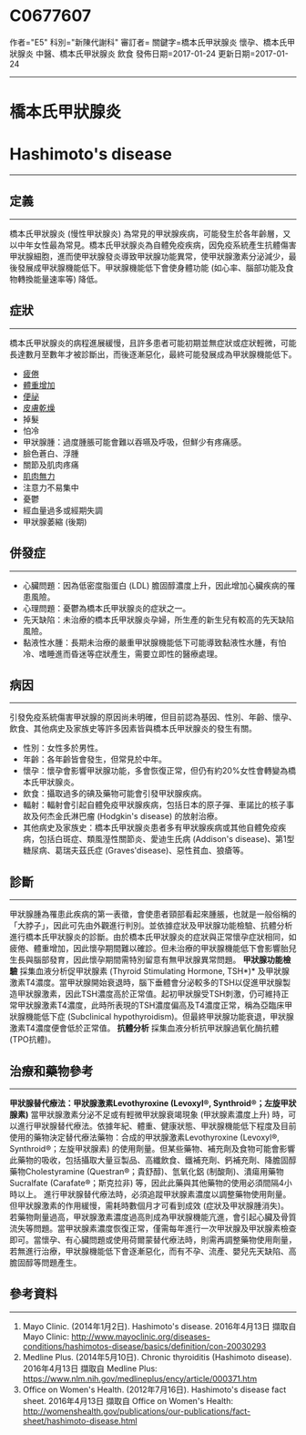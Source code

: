 # C0677607
作者="E5"
科別="新陳代謝科"
審訂者=
關鍵字=橋本氏甲狀腺炎 懷孕、橋本氏甲狀腺炎 中醫、橋本氏甲狀腺炎 飲食
發佈日期=2017-01-24
更新日期=2017-01-24

----------
# 橋本氏甲狀腺炎
# Hashimoto's disease
----------
## 定義
----------

橋本氏甲狀腺炎 (慢性甲狀腺炎) 為常見的甲狀腺疾病，可能發生於各年齡層，又以中年女性最為常見。橋本氏甲狀腺炎為自體免疫疾病，因免疫系統產生抗體傷害甲狀腺細胞，進而使甲狀腺發炎導致甲狀腺功能異常，使甲狀腺激素分泌減少，最後發展成甲狀腺機能低下。甲狀腺機能低下會使身體功能 (如心率、腦部功能及食物轉換能量速率等) 降低。 

## 症狀
----------

橋本氏甲狀腺炎的病程進展緩慢，且許多患者可能初期並無症狀或症狀輕微，可能長達數月至數年才被診斷出，而後逐漸惡化，最終可能發展成為甲狀腺機能低下。

- [疲倦](C0015672)
- [體重增加](C0043094)
- [便祕](C0009806)
- [皮膚乾燥](C0151908)
- 掉髮
- 怕冷
- 甲狀腺腫：過度腫脹可能會難以吞嚥及呼吸，但鮮少有疼痛感。
- 臉色蒼白、浮腫
- 關節及肌肉疼痛
- [肌肉無力](C0151786)
- 注意力不易集中
- 憂鬱
- 經血量過多或經期失調
- 甲狀腺萎縮 (後期) 
## 併發症
----------
- 心臟問題：因為低密度脂蛋白 (LDL) 膽固醇濃度上升，因此增加心臟疾病的罹患風險。
- 心理問題：憂鬱為橋本氏甲狀腺炎的症狀之一。
- 先天缺陷：未治療的橋本氏甲狀腺炎孕婦，所生產的新生兒有較高的先天缺陷風險。
- 黏液性水腫：長期未治療的嚴重甲狀腺機能低下可能導致黏液性水腫，有怕冷、嗜睡進而昏迷等症狀產生，需要立即性的醫療處理。 
## 病因
----------

引發免疫系統傷害甲狀腺的原因尚未明確，但目前認為基因、性別、年齡、懷孕、飲食、其他病史及家族史等許多因素皆與橋本氏甲狀腺炎的發生有關。

- 性別：女性多於男性。
- 年齡：各年齡皆會發生，但常見於中年。
- 懷孕：懷孕會影響甲狀腺功能，多會恢復正常，但仍有約20%女性會轉變為橋本氏甲狀腺炎。
- 飲食：攝取過多的碘及藥物可能會引發甲狀腺疾病。
- 輻射：輻射會引起自體免疫甲狀腺疾病，包括日本的原子彈、車諾比的核子事故及何杰金氏淋巴瘤  (Hodgkin's disease)  的放射治療。
- 其他病史及家族史：橋本氏甲狀腺炎患者多有甲狀腺疾病或其他自體免疫疾病，包括白斑症、類風溼性關節炎、愛迪生氏病  (Addison's disease)、第1型糖尿病、葛瑞夫茲氏症 (Graves'disease)、惡性貧血、狼瘡等。 
## 診斷
----------

甲狀腺腫為罹患此疾病的第一表徵，會使患者頸部看起來腫脹，也就是一般俗稱的「大脖子」，因此可先由外觀進行判別。並依據症狀及甲狀腺功能檢驗、抗體分析進行橋本氏甲狀腺炎的診斷。由於橋本氏甲狀腺炎的症狀與正常懷孕症狀相同，如疲倦、體重增加，因此懷孕期間難以確診。但未治療的甲狀腺機能低下會影響胎兒生長與腦部發育，因此懷孕期間需特別留意有無甲狀腺異常問題。
**甲狀腺功能檢驗**
採集血液分析促甲狀腺素 (Thyroid Stimulating Hormone, TSH*)* 及甲狀腺激素T4濃度。當甲狀腺開始衰退時，腦下垂體會分泌較多的TSH以促進甲狀腺製造甲狀腺激素，因此TSH濃度高於正常值。起初甲狀腺受TSH刺激，仍可維持正常甲狀腺激素T4濃度，此時所表現的TSH濃度偏高及T4濃度正常，稱為亞臨床甲狀腺機能低下症 (Subclinical hypothyroidism)。但最終甲狀腺功能衰退，甲狀腺激素T4濃度便會低於正常值。
**抗體分析**
採集血液分析抗甲狀腺過氧化酶抗體 (TPO抗體)。

## 治療和藥物參考
----------

**甲狀腺替代療法：甲狀腺激素Levothyroxine (Levoxyl®, Synthroid®；左旋甲狀腺素)**
當甲狀腺激素分泌不足或有輕微甲狀腺衰竭現象 (甲狀腺素濃度上升) 時，可以進行甲狀腺替代療法。依據年紀、體重、健康狀態、甲狀腺機能低下程度及目前使用的藥物決定替代療法藥物：合成的甲狀腺激素Levothyroxine (Levoxyl®, Synthroid®；左旋甲狀腺素) 的使用劑量。但某些藥物、補充劑及食物可能會影響此藥物的吸收，包括攝取大量豆製品、高纖飲食、鐵補充劑、鈣補充劑、降膽固醇藥物Cholestyramine (Questran®；貴舒醇)、氫氧化鋁 (制酸劑)、潰瘍用藥物Sucralfate (Carafate®；斯克拉非) 等，因此此藥與其他藥物的使用必須間隔4小時以上。
進行甲狀腺替代療法時，必須追蹤甲狀腺素濃度以調整藥物使用劑量。但甲狀腺激素的作用緩慢，需耗時數個月才可看到成效 (症狀及甲狀腺腫消失)。若藥物劑量過高，甲狀腺激素濃度過高則成為甲狀腺機能亢進，會引起心臟及骨質流失等問題。當甲狀腺素濃度恢復正常，僅需每年進行一次甲狀腺及甲狀腺素檢查即可。當懷孕、有心臟問題或使用荷爾蒙替代療法時，則需再調整藥物使用劑量，若無進行治療，甲狀腺機能低下會逐漸惡化，而有不孕、流產、嬰兒先天缺陷、高膽固醇等問題產生。

## 參考資料
----------
1. Mayo Clinic. (2014年1月2日). Hashimoto's disease. 2016年4月13日 擷取自 Mayo Clinic: 
  http://www.mayoclinic.org/diseases-conditions/hashimotos-disease/basics/definition/con-20030293
2. Medline Plus. (2014年5月10日). Chronic thyroiditis (Hashimoto disease). 2016年4月13日 擷取自 Medline Plus:
  https://www.nlm.nih.gov/medlineplus/ency/article/000371.htm
3. Office on Women's Health. (2012年7月16日). Hashimoto's disease fact sheet. 2016年4月13日 擷取自 Office on Women's Health: 
  http://womenshealth.gov/publications/our-publications/fact-sheet/hashimoto-disease.html

